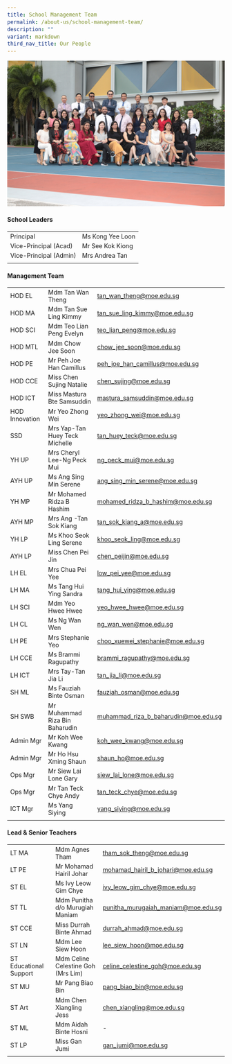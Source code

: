 ```yaml
---
title: School Management Team
permalink: /about-us/school-management-team/
description: ""
variant: markdown
third_nav_title: Our People
---
```

![](/images/Staff/key%20personnel%202023.jpg)

#### **School Leaders**

| | |
| -------- | -------- |
| Principal | Ms Kong Yee Loon |
| Vice-Principal (Acad) | Mr See Kok Kiong |
| Vice-Principal (Admin) | Mrs Andrea Tan |
| | |

#### **Management Team**
	
| | | |
| -------- | -------- | -------- |
| HOD EL | Mdm Tan Wan Theng | tan_wan_theng@moe.edu.sg |
| HOD MA | Mdm Tan Sue Ling Kimmy | tan_sue_ling_kimmy@moe.edu.sg |
| HOD SCI | Mdm Teo Lian Peng Evelyn | teo_lian_peng@moe.edu.sg |
| HOD MTL | Mdm Chow Jee Soon | chow_jee_soon@moe.edu.sg |
| HOD PE | Mr Peh Joe Han Camillus | peh_joe_han_camillus@moe.edu.sg |
| HOD CCE | Miss Chen Sujing Natalie | chen_sujing@moe.edu.sg |
| HOD ICT | Miss Mastura Bte Samsuddin | mastura_samsuddin@moe.edu.sg |
| HOD Innovation | Mr Yeo Zhong Wei |	yeo_zhong_wei@moe.edu.sg |
| SSD | Mrs Yap-Tan Huey Teck Michelle | tan_huey_teck@moe.edu.sg |
| YH UP | Mrs Cheryl Lee-Ng Peck Mui | ng_peck_mui@moe.edu.sg |
| AYH UP | Ms Ang Sing Min Serene | ang_sing_min_serene@moe.edu.sg |
| YH MP | Mr Mohamed Ridza B Hashim | mohamed_ridza_b_hashim@moe.edu.sg |
| AYH MP | Mrs Ang -Tan Sok Kiang | tan_sok_kiang_a@moe.edu.sg |
| YH LP | Ms Khoo Seok Ling Serene |	khoo_seok_ling@moe.edu.sg |
| AYH LP | Miss Chen Pei Jin |	chen_peijin@moe.edu.sg |
| LH EL | Mrs Chua Pei Yee| low_pei_yee@moe.edu.sg |
| LH MA | Ms Tang Hui Ying Sandra | tang_hui_ying@moe.edu.sg |
| LH SCI | Mdm Yeo Hwee Hwee | yeo_hwee_hwee@moe.edu.sg |
| LH CL | Ms Ng Wan Wen | ng_wan_wen@moe.edu.sg |
| LH PE | Mrs Stephanie Yeo | choo_xuewei_stephanie@moe.edu.sg |
| LH CCE | Ms Brammi Ragupathy |	brammi_ragupathy@moe.edu.sg |
| LH ICT | Mrs Tay-Tan Jia Li |	tan_jia_li@moe.edu.sg |
| SH ML | Ms Fauziah Binte Osman | fauziah_osman@moe.edu.sg |
| SH SWB | Mr Muhammad Riza Bin Baharudin | muhammad_riza_b_baharudin@moe.edu.sg |
| Admin Mgr | Mr Koh Wee Kwang | koh_wee_kwang@moe.edu.sg |
| Admin Mgr | Mr Ho Hsu Xming Shaun |	shaun_ho@moe.edu.sg |
| Ops Mgr | Mr Siew Lai Lone Gary |	siew_lai_lone@moe.edu.sg |
| Ops Mgr  | Mr Tan Teck Chye Andy  | tan_teck_chye@moe.edu.sg |
| ICT Mgr  | Ms Yang Siying| yang_siying@moe.edu.sg |
| | |


#### **Lead & Senior Teachers**
	
| | | |
| -------- | -------- | -------- |
| LT MA | Mdm Agnes Tham | tham_sok_theng@moe.edu.sg |
| LT PE |  Mr Mohamad Hairil Johar | mohamad_hairil_b_johari@moe.edu.sg |
| ST EL | Ms Ivy Leow Gim Chye | ivy_leow_gim_chye@moe.edu.sg |
| ST TL | Mdm Punitha d/o Murugiah Maniam | punitha_murugaiah_maniam@moe.edu.sg |
| ST CCE | Miss Durrah Binte Ahmad | durrah_ahmad@moe.edu.sg |
| ST LN | Mdm Lee Siew Hoon | lee_siew_hoon@moe.edu.sg |
| ST Educational Support | Mdm Celine Celestine Goh (Mrs Lim) | celine_celestine_goh@moe.edu.sg |
| ST MU | Mr Pang Biao Bin | pang_biao_bin@moe.edu.sg |
| ST Art | Mdm Chen Xiangling Jess | chen_xiangling@moe.edu.sg |
| ST ML | Mdm Aidah Binte Hosni | - |
| ST LP | Miss Gan Jumi | gan_jumi@moe.edu.sg |
| | |